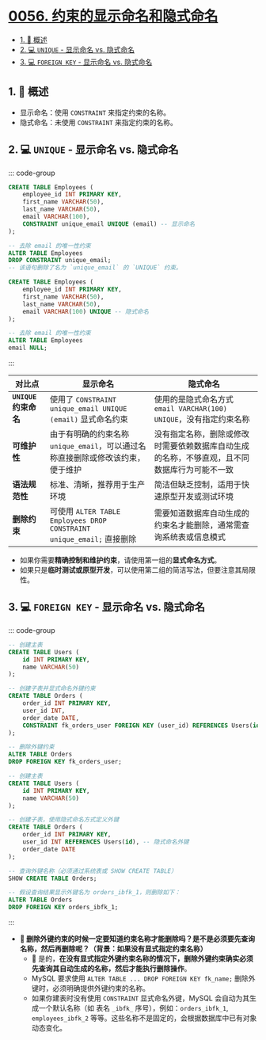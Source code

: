 # [0056. 约束的显示命名和隐式命名](https://github.com/tnotesjs/TNotes.sql/tree/main/notes/0056.%20%E7%BA%A6%E6%9D%9F%E7%9A%84%E6%98%BE%E7%A4%BA%E5%91%BD%E5%90%8D%E5%92%8C%E9%9A%90%E5%BC%8F%E5%91%BD%E5%90%8D)

<!-- region:toc -->

- [1. 📝 概述](#1--概述)
- [2. 💻 `UNIQUE` - 显示命名 vs. 隐式命名](#2--unique---显示命名-vs-隐式命名)
- [3. 💻 `FOREIGN KEY` - 显示命名 vs. 隐式命名](#3--foreign-key---显示命名-vs-隐式命名)

<!-- endregion:toc -->

## 1. 📝 概述

- 显示命名：使用 `CONSTRAINT` 来指定约束的名称。
- 隐式命名：未使用 `CONSTRAINT` 来指定约束的名称。

## 2. 💻 `UNIQUE` - 显示命名 vs. 隐式命名

::: code-group

```sql [显示命名] {6}
CREATE TABLE Employees (
    employee_id INT PRIMARY KEY,
    first_name VARCHAR(50),
    last_name VARCHAR(50),
    email VARCHAR(100),
    CONSTRAINT unique_email UNIQUE (email) -- 显示命名
);

-- 去除 email 的唯一性约束
ALTER TABLE Employees
DROP CONSTRAINT unique_email;
-- 该语句删除了名为 `unique_email` 的 `UNIQUE` 约束。
```

```sql [隐式命名] {5}
CREATE TABLE Employees (
    employee_id INT PRIMARY KEY,
    first_name VARCHAR(50),
    last_name VARCHAR(50),
    email VARCHAR(100) UNIQUE -- 隐式命名
);

-- 去除 email 的唯一性约束
ALTER TABLE Employees
email NULL;
```

:::

| 对比点 | 显示命名 | 隐式命名 |
| --- | --- | --- |
| **`UNIQUE` 约束命名** | 使用了 `CONSTRAINT unique_email UNIQUE (email)` 显式命名约束 | 使用的是隐式命名方式 `email VARCHAR(100) UNIQUE`，没有指定约束名称 |
| **可维护性** | 由于有明确的约束名称 `unique_email`，可以通过名称直接删除或修改该约束，便于维护 | 没有指定名称，删除或修改时需要依赖数据库自动生成的名称，不够直观，且不同数据库行为可能不一致 |
| **语法规范性** | 标准、清晰，推荐用于生产环境 | 简洁但缺乏控制，适用于快速原型开发或测试环境 |
| **删除约束** | 可使用 `ALTER TABLE Employees DROP CONSTRAINT unique_email;` 直接删除 | 需要知道数据库自动生成的约束名才能删除，通常需查询系统表或信息模式 |

- 如果你需要**精确控制和维护约束**，请使用第一组的**显式命名方式**。
- 如果只是**临时测试或原型开发**，可以使用第二组的简洁写法，但要注意其局限性。

## 3. 💻 `FOREIGN KEY` - 显示命名 vs. 隐式命名

::: code-group

```sql [显示命名] {12,17}
-- 创建主表
CREATE TABLE Users (
    id INT PRIMARY KEY,
    name VARCHAR(50)
);

-- 创建子表并显式命名外键约束
CREATE TABLE Orders (
    order_id INT PRIMARY KEY,
    user_id INT,
    order_date DATE,
    CONSTRAINT fk_orders_user FOREIGN KEY (user_id) REFERENCES Users(id)
);

-- 删除外键约束
ALTER TABLE Orders
DROP FOREIGN KEY fk_orders_user;
```

```sql [隐式命名] {10,15,19}
-- 创建主表
CREATE TABLE Users (
    id INT PRIMARY KEY,
    name VARCHAR(50)
);

-- 创建子表，使用隐式命名方式定义外键
CREATE TABLE Orders (
    order_id INT PRIMARY KEY,
    user_id INT REFERENCES Users(id), -- 隐式命名外键
    order_date DATE
);

-- 查询外键名称（必须通过系统表或 SHOW CREATE TABLE）
SHOW CREATE TABLE Orders;

-- 假设查询结果显示外键名为 orders_ibfk_1，则删除如下：
ALTER TABLE Orders
DROP FOREIGN KEY orders_ibfk_1;
```

:::

- **🤔 删除外键约束的时候一定要知道约束名称才能删除吗？是不是必须要先查询名称，然后再删除呢？（背景：如果没有显式指定约束名称）**
  - 🤖 是的，**在没有显式指定外键约束名称的情况下，删除外键约束确实必须先查询其自动生成的名称，然后才能执行删除操作**。
  - MySQL 要求使用 `ALTER TABLE ... DROP FOREIGN KEY fk_name;` 删除外键时，必须明确提供外键约束的名称。
  - 如果你建表时没有使用 `CONSTRAINT` 显式命名外键，MySQL 会自动为其生成一个默认名称（如 表名 `_ibfk_` 序号），例如：`orders_ibfk_1`, `employees_ibfk_2` 等等。这些名称不是固定的，会根据数据库中已有对象动态变化。
